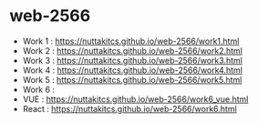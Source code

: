 # web-2566
* Work 1 : https://nuttakitcs.github.io/web-2566/work1.html
* Work 2 : https://nuttakitcs.github.io/web-2566/work2.html
* Work 3 : https://nuttakitcs.github.io/web-2566/work3.html
* Work 4 : https://nuttakitcs.github.io/web-2566/work4.html
* Work 5 : https://nuttakitcs.github.io/web-2566/work5.html
* Work 6 :
* VUE : https://nuttakitcs.github.io/web-2566/work6_vue.html
* React : https://nuttakitcs.github.io/web-2566/work6.html
